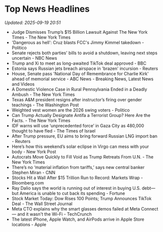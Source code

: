 # Top News Headlines

_Updated: 2025-09-19 20:51_

- Judge Dismisses Trump’s $15 Billion Lawsuit Against The New York Times - The New York Times
- 'Dangerous as hell': Cruz blasts FCC's Jimmy Kimmel takedown - Politico
- Senate rejects both parties' bills to avoid a shutdown, leaving next steps uncertain - NBC News
- Trump and Xi to meet as long-awaited TikTok deal approved - BBC
- Estonia says Russian jets breach airspace in 'brazen' incursion - Reuters
- House, Senate pass 'National Day of Remembrance for Charlie Kirk' ahead of memorial service - ABC News - Breaking News, Latest News and Videos
- A Domestic Violence Case in Rural Pennsylvania Ended in a Deadly Ambush - The New York Times
- Texas A&M president resigns after instructor’s firing over gender teachings - The Washington Post
- Weighted vest women are the 2026 swing voters - Politico
- Can Trump Actually Designate Antifa a Terrorist Group? Here Are the Facts. - The New York Times
- IDF warns will use ‘unprecedented force’ in Gaza City as 480,000 thought to have fled - The Times of Israel
- After Trump pressure, EU aims to bring forward Russian LNG import ban - Reuters
- Here’s how this weekend’s solar eclipse in Virgo can mess with your body - New York Post
- Autocrats Move Quickly to Fill Void as Trump Retreats From U.N. - The New York Times
- There’s no ‘material inflation from tariffs,’ says new central banker Stephen Miran - CNN
- Stocks Hit a Wall After $15 Trillion Run to Record: Markets Wrap - Bloomberg.com
- Ray Dalio says the world is running out of interest in buying U.S. debt—but America is unable to cut back its spending - Fortune
- Stock Market Today: Dow Rises 100 Points; Trump Announces TikTok Deal - The Wall Street Journal
- Meta CTO explains why the smart glasses demos failed at Meta Connect — and it wasn't the Wi-Fi - TechCrunch
- The latest iPhone, Apple Watch, and AirPods arrive in Apple Store locations - Apple